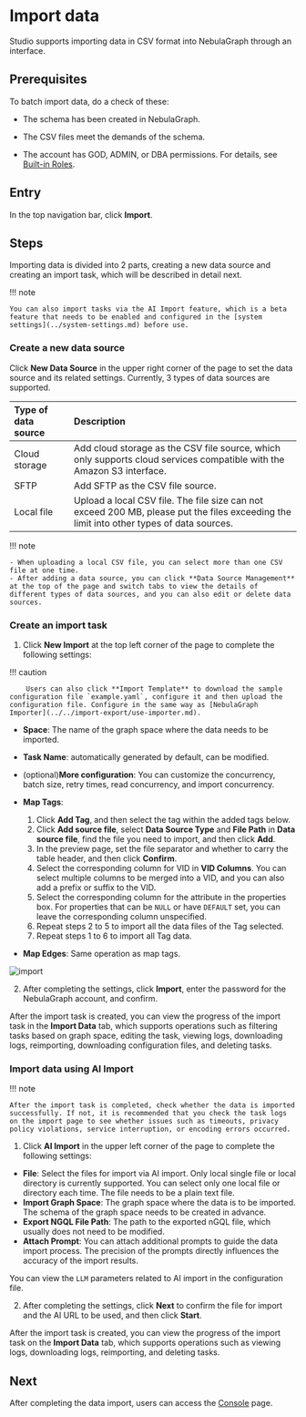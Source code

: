# Import data

Studio supports importing data in CSV format into NebulaGraph through an interface.

## Prerequisites

To batch import data, do a check of these:

- The schema has been created in NebulaGraph.

- The CSV files meet the demands of the schema.

- The account has GOD, ADMIN, or DBA permissions. For details, see [Built-in Roles](../../7.data-security/1.authentication/3.role-list.md).

## Entry

In the top navigation bar, click **Import**.

## Steps

Importing data is divided into 2 parts, creating a new data source and creating an import task, which will be described in detail next.

!!! note

    You can also import tasks via the AI Import feature, which is a beta feature that needs to be enabled and configured in the [system settings](../system-settings.md) before use.

### Create a new data source

Click **New Data Source** in the upper right corner of the page to set the data source and its related settings. Currently, 3 types of data sources are supported.

| Type of data source | Description |
| :--- | :--- |
| Cloud storage | Add cloud storage as the CSV file source, which only supports cloud services compatible with the Amazon S3 interface. 
| SFTP | Add SFTP as the CSV file source. |
| Local file | Upload a local CSV file. The file size can not exceed 200 MB, please put the files exceeding the limit into other types of data sources. |

!!! note

    - When uploading a local CSV file, you can select more than one CSV file at one time.
    - After adding a data source, you can click **Data Source Management** at the top of the page and switch tabs to view the details of different types of data sources, and you can also edit or delete data sources.

### Create an import task

1. Click **New Import** at the top left corner of the page to complete the following settings:

  !!! caution

        Users can also click **Import Template** to download the sample configuration file `example.yaml`, configure it and then upload the configuration file. Configure in the same way as [NebulaGraph Importer](../../import-export/use-importer.md).

  - **Space**: The name of the graph space where the data needs to be imported.
  - **Task Name**: automatically generated by default, can be modified.
  - (optional)**More configuration**: You can customize the concurrency, batch size, retry times, read concurrency, and import concurrency.
  - **Map Tags**:

    1. Click **Add Tag**, and then select the tag within the added tags below.
    2. Click **Add source file**, select **Data Source Type** and **File Path** in **Data source file**, find the file you need to import, and then click **Add**.
    3. In the preview page, set the file separator and whether to carry the table header, and then click **Confirm**.
    4. Select the corresponding column for VID in **VID Columns**. You can select multiple columns to be merged into a VID, and you can also add a prefix or suffix to the VID.
    5. Select the corresponding column for the attribute in the properties box. For properties that can be `NULL` or have `DEFAULT` set, you can leave the corresponding column unspecified.
    6. Repeat steps 2 to 5 to import all the data files of the Tag selected.
    7. Repeat steps 1 to 6 to import all Tag data.

  - **Map Edges**: Same operation as map tags.

  ![import](https://docs-cdn.nebula-graph.com.cn/figures/explorer_import_230830.png)

2. After completing the settings, click **Import**, enter the password for the NebulaGraph account, and confirm.

After the import task is created, you can view the progress of the import task in the **Import Data** tab, which supports operations such as filtering tasks based on graph space, editing the task, viewing logs, downloading logs, reimporting, downloading configuration files, and deleting tasks.

### Import data using AI Import

!!! note

    After the import task is completed, check whether the data is imported successfully. If not, it is recommended that you check the task logs on the import page to see whether issues such as timeouts, privacy policy violations, service interruption, or encoding errors occurred.

1. Click **AI Import** in the upper left corner of the page to complete the following settings:

  - **File**: Select the files for import via AI import. Only local single file or local directory is currently supported. You can select only one local file or directory each time. The file needs to be a plain text file.
  - **Import Graph Space**: The graph space where the data is to be imported. The schema of the graph space needs to be created in advance.
  - **Export NGQL File Path**: The path to the exported nGQL file, which usually does not need to be modified.
  - **Attach Prompt**: You can attach additional prompts to guide the data import process. The precision of the prompts directly influences the accuracy of the import results.

  You can view the `LLM` parameters related to AI import in the configuration file.

2. After completing the settings, click **Next** to confirm the file for import and the AI URL to be used, and then click **Start**.

After the import task is created, you can view the progress of the import task on the **Import Data** tab, which supports operations such as viewing logs, downloading logs, reimporting, and deleting tasks.

## Next

After completing the data import, users can access the [Console](st-ug-console.md) page.
